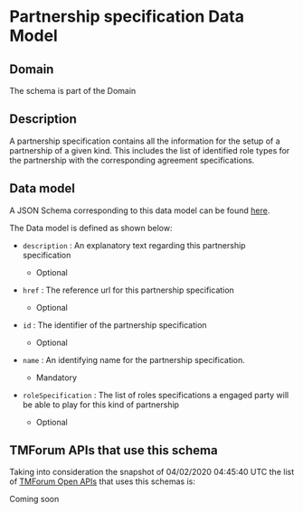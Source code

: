 # Partnership specification Data Model

## Domain

The  schema is part of the  Domain

## Description

A partnership specification contains all the information for the setup of a partnership of a given kind. This includes the list of identified role types for the partnership with the corresponding agreement specifications.

## Data model

A JSON Schema corresponding to this data model can be found
[here](https://github.com/tmforum-rand/schemas/blob/candidates/EngagedParty/PartnershipSpecification.schema.json).

The Data model is defined as shown below:
- `description` : An explanatory text regarding this partnership specification

  - Optional

- `href` : The reference url for this partnership specification

  - Optional

- `id` : The identifier of the partnership specification

  - Optional

- `name` : An identifying name for the partnership specification.

  - Mandatory

- `roleSpecification` : The list of roles specifications a engaged party will be able to play for this kind of partnership

  - Optional





## TMForum APIs that use this schema

Taking into consideration the snapshot of 04/02/2020 04:45:40 UTC the list of [TMForum Open APIs](https://www.tmforum.org/open-apis/) that uses this schemas is:

Coming soon